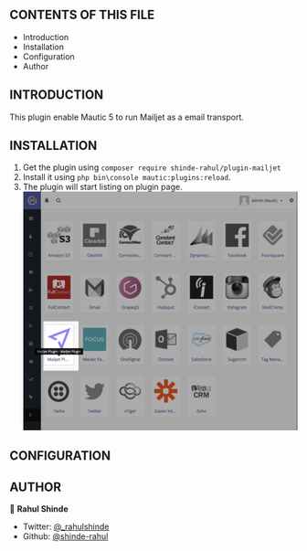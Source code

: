 CONTENTS OF THIS FILE
---------------------

* Introduction
* Installation
* Configuration
* Author

INTRODUCTION
------------

This plugin enable Mautic 5 to run Mailjet as a email transport.


INSTALLATION
------------

1. Get the plugin using `composer require shinde-rahul/plugin-mailjet`
2. Install it using `php bin\console mautic:plugins:reload`.
3. The plugin will start listing on plugin page. ![Plugins Page](Docs/imgs/01%20-%20Plugins%20Page.png)


CONFIGURATION
-------------


AUTHOR
------

👤 **Rahul Shinde**

- Twitter: [@_rahulshinde](https://twitter.com/rahulshinde)
- Github: [@shinde-rahul](https://github.com/shinde-rahul)


[MailjetGuidePage]: <https://dev.mailjet.com/email/guides/getting-started/>

